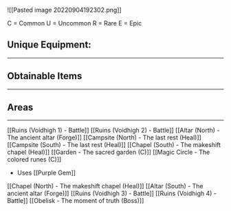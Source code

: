 ![[Pasted image 20220904192302.png]]

C = Common
U = Uncommon
R = Rare
E = Epic

## Unique Equipment:
---


## Obtainable Items
---


## Areas
---

[[Ruins (Voidhigh 1) - Battle]]
[[Ruins (Voidhigh 2) - Battle]]
[[Altar (North) - The ancient altar (Forge)]]
[[Campsite (North) - The last rest (Heal)]]
[[Campsite (South) - The last rest (Heal)]]
[[Chapel (South) - The makeshift chapel (Heal)]]
[[Garden - The sacred garden (C)]]
[[Magic Circle - The colored runes (C)]]
- Uses [[Purple Gem]]

[[Chapel (North) - The makeshift chapel (Heal)]]
[[Altar (South) - The ancient altar (Forge)]]
[[Ruins (Voidhigh 3) - Battle]]
[[Ruins (Voidhigh 4) - Battle]]
[[Obelisk - The moment of truth (Boss)]]